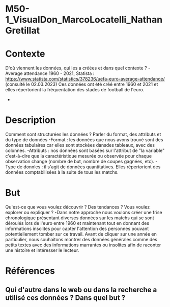 # M50-1_VisualDon_MarcoLocatelli_NathanGretillat

# Contexte
D'où viennent les données, qui les a créées et dans quel contexte ?
-Average attendance 1960 - 2021, Statista : https://www.statista.com/statistics/378236/uefa-euro-average-attendance/ (consulté le 02.03.2023)
Ces données ont été créé entre 1960 et 2021 et elles répertorient la fréquentation des stades de football de l'euro.

-


# Description
Comment sont structurées les données ? Parler du format, des attributs et du type de données
-Format : les données que nous avons trouvé sont des données tabulaires car elles sont stockées dansdes tableaux, avec des colonnes.
-Attributs : nos données sont basées sur l'attribut de "la variable" c'est-à-dire que la caractéristique mesurée ou observée pour chaque observation change (nombre de but, nombre de coupes gagnées, etc).
-Type de donnles : il s'agit de données quantitatives. Elles répertorient des données comptabilisées à la suite de tous les matchs.


# But
Qu'est-ce que vous voulez découvrir ? Des tendances ? Vous voulez explorer ou expliquer ?
-Dans notre approche nous voulons créer une frise chronologique présentant diverses données sur les matchs qui se sont déroulés lors de l'euro entre 1960 et maintenant tout en donnant des informations insolites pour capter l'attention des personnes pouvant potentiellement tomber sur ce travail. Avant de cliquer sur une année en particulier, nous souhaitons montrer des données générales comme des petits textes avec des informations marrantes ou insolites afin de raconter une histoire et intéresser le lecteur.


# Références
Qui d'autre dans le web ou dans la recherche a utilisé ces données ? Dans quel but ?
-
